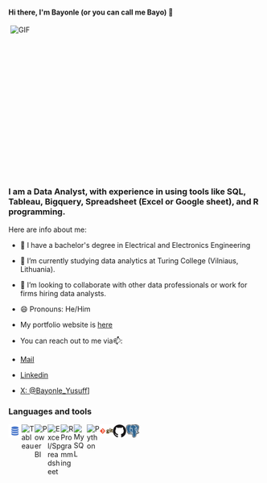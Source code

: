 #### Hi there, I'm Bayonle (or you can call me Bayo) 👋

<img align="right" alt="GIF" src="https://miro.medium.com/v2/resize:fit:1400/format:webp/1*kIacWWXjfYBFXqIXhIuCXQ.gif" width="500" height="320" />
 
### I am a Data Analyst, with experience in using tools like SQL, Tableau, Bigquery, Spreadsheet (Excel or Google sheet), and R programming.

Here are info about me:

- 🔭 I have a bachelor's degree in Electrical and Electronics Engineering 
- 🌱 I’m currently studying data analytics at Turing College (Vilniaus, Lithuania).
- 👯 I’m looking to collaborate with other data professionals or work for firms hiring data analysts.
 - 😄 Pronouns: He/Him

- My portfolio website is [here](https://bayonleyusuff.carrd.co/#)
- You can reach out to me via📫:
- [Mail](adisabayo50@gmail.com)
- [Linkedin](https://www.linkedin.com/in/bayonle-yusuff-a17a1621a/?trk=opento_sprofile_details)
- [X: @Bayonle_Yusuff](https://x.com/Bayonle_Yusuff)]

### Languages and tools
[<img align="left" alt="SQL" width="26px" src="https://raw.githubusercontent.com/github/explore/37c71fdca4e12086faf8c7009793d2eb588c914e/topics/sql/sql.png" />](https://en.wikipedia.org/wiki/SQL)
[<img align="left" alt="Tableau" width="26px" src="https://upload.wikimedia.org/wikipedia/commons/4/4b/Tableau_Logo.png" />](https://www.tableau.com/)
[<img align="left" alt="Power BI" width="26px" src="https://upload.wikimedia.org/wikipedia/commons/c/cf/New_Power_BI_Logo.svg" />](https://powerbi.microsoft.com/)
[<img align="left" alt="Excel/Spreadsheet" width="26px" src="https://upload.wikimedia.org/wikipedia/commons/7/73/Microsoft_Excel_2013-2019_logo.svg" />](https://www.microsoft.com/en-us/microsoft-365/excel)
[<img align="left" alt="R Programming" width="26px" src="https://upload.wikimedia.org/wikipedia/commons/1/1b/R_logo.svg" />](https://www.r-project.org/)
[<img align="left" alt="MySQL" width="26px" src="https://upload.wikimedia.org/wikipedia/en/d/dd/MySQL_logo.svg" />](https://www.mysql.com/)
[<img align="left" alt="Python" width="26px" src="https://upload.wikimedia.org/wikipedia/commons/c/c3/Python-logo-notext.svg" />](https://www.python.org/)

<img align="left" alt="Git" width="26px" src="https://raw.githubusercontent.com/github/explore/master/topics/git/git.png" />
<img align="left" alt="GitHub" width="26px" src="https://raw.githubusercontent.com/github/explore/master/topics/github/github.png" />
<img align="left" alt="PostgreSQL" width="26px" src="https://raw.githubusercontent.com/github/explore/master/topics/postgresql/postgresql.png" />

